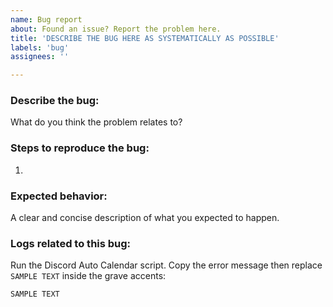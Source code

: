 ```yaml
---
name: Bug report
about: Found an issue? Report the problem here.
title: 'DESCRIBE THE BUG HERE AS SYSTEMATICALLY AS POSSIBLE'
labels: 'bug'
assignees: ''

---
```

### Describe the bug:
What do you think the problem relates to?

### Steps to reproduce the bug:
1. 

### Expected behavior:
A clear and concise description of what you expected to happen.

### Logs related to this bug:
Run the Discord Auto Calendar script. Copy the error message then replace `SAMPLE TEXT` inside the grave accents:

```sh
SAMPLE TEXT
```
